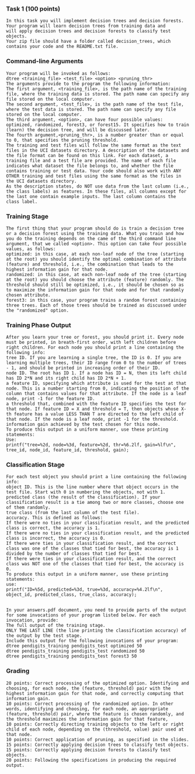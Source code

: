 ### Task 1 (100 points)

    In this task you will implement decision trees and decision forests. Your program will learn decision trees from training data and       will apply decision trees and decision forests to classify test objects.
    Your zip file should have a folder called decision_trees, which contains your code and the README.txt file.

### Command-line Arguments

    Your program will be invoked as follows:
    dtree <training_file> <test_file> <option> <pruning_thr>
    The arguments provide to the program the following information:
    The first argument, <training_file>, is the path name of the training file, where the training data is stored. The path name can specify any file stored on the local computer.
    The second argument, <test_file>, is the path name of the test file, where the test data is stored. The path name can specify any file stored on the local computer.
    The third argument, <option>, can have four possible values: optimized, randomized, forest3, or forest15. It specifies how to train (learn) the decision tree, and will be discussed later.
    The fourth argument,<pruning_thr>, is a number greater than or equal to 0, that specifies the pruning threshold.
    The training and test files will follow the same format as the text files in the UCI datasets directory. A description of the datasets and the file format can be found on this link. For each dataset, a training file and a test file are provided. The name of each file indicates what dataset the file belongs to, and whether the file contains training or test data. Your code should also work with ANY OTHER training and test files using the same format as the files in the UCI datasets directory.
    As the description states, do NOT use data from the last column (i.e., the class labels) as features. In these files, all columns except for the last one contain example inputs. The last column contains the class label.

### Training Stage

    The first thing that your program should do is train a decision tree or a decision forest using the training data. What you train and how you do the training depends on the came of the third command line argument, that we called <option>. This option can take four possible values, as follows:
    optimized: in this case, at each non-leaf node of the tree (starting at the root) you should identify the optimal combination of attribute (feature) and threshold, i.e., the combination that leads to the highest information gain for that node.
    randomized: in this case, at each non-leaf node of the tree (starting at the root) you should choose the attribute (feature) randomly. The threshold should still be optimized, i.e., it should be chosen so as to maximize the information gain for that node and for that randomly chosen attribute.
    forest3: in this case, your program trains a random forest containing three trees. Each of those trees should be trained as discussed under the "randomized" option.
   
### Training Phase Output

    After you learn your tree or forest, you should print it. Every node must be printed, in breath-first order, with left children before right children. For each node you should print a line containing the following info:
    tree ID. If you are learning a single tree, the ID is 0. If you are learning multiple trees, their ID range from 0 to the number of trees - 1, and should be printed in increasing order of their ID.
    node ID. The root has ID 1. If a node has ID = N, then its left child has ID 2*N and its right child has ID 2*N + 1.
    a feature ID, specifying which attribute is used for the test at that node. This is a number starting from 0, indicating the position of the column that contains values for that attribute. If the node is a leaf node, print -1 for the feature ID.
    a threshold that, combined with the feature ID specifies the test for that node. If feature ID = X and threshold = T, then objects whose X-th feature has a value LESS THAN T are directed to the left child of that node. If the node is a leaf node, print -1 for the threshold.
    information gain achieved by the test chosen for this node.
    To produce this output in a uniform manner, use these printing statements:
    Use:
    printf("tree=%2d, node=%3d, feature=%2d, thr=%6.2lf, gain=%lf\n", tree_id, node_id, feature_id, threshold, gain);


### Classification Stage

    For each test object you should print a line containing the following info:
    object ID. This is the line number where that object occurs in the test file. Start with 0 in numbering the objects, not with 1.
    predicted class (the result of the classification). If your classification result is a tie among two or more classes, choose one of them randomly.
    true class (from the last column of the test file).
    accuracy. This is defined as follows:
    If there were no ties in your classification result, and the predicted class is correct, the accuracy is 1.
    If there were no ties in your classification result, and the predicted class is incorrect, the accuracy is 0.
    If there were ties in your classification result, and the correct class was one of the classes that tied for best, the accuracy is 1 divided by the number of classes that tied for best.
    If there were ties in your classification result, and the correct class was NOT one of the classes that tied for best, the accuracy is 0.
    To produce this output in a uniform manner, use these printing statements:
    use:
    printf("ID=%5d, predicted=%3d, true=%3d, accuracy=%4.2lf\n", object_id, predicted_class, true_class, accuracy);


    In your answers.pdf document, you need to provide parts of the output for some invocations of your program listed below. For each invocation, provide:
    The full output of the training stage.
    ONLY THE LAST LINE (the line printing the classification accuracy) of the output by the test stage.
    Include this output for the following invocations of your program:
    dtree pendigits_training pendigits_test optimized 50
    dtree pendigits_training pendigits_test randomized 50
    dtree pendigits_training pendigits_test forest3 50
    
    
### Grading

    20 points: Correct processing of the optimized option. Identifying and choosing, for each node, the (feature, threshold) pair with the highest information gain for that node, and correctly computing that information gain.
    10 points: Correct processing of the randomized option. In other words, identifying and choosing, for each node, an appropriate (feature, threshold) pair, where the feature is chosen randomly, and the threshold maximizes the information gain for that feature,
    10 points: Correctly directing training objects to the left or right child of each node, depending on the (threshold, value) pair used at that node.
    10 points: Correct application of pruning, as specified in the slides.
    15 points: Correctly applying decision trees to classify test objects.
    15 points: Correctly applying decision forests to classify test objects.
    20 points: Following the specifications in producing the required output.
